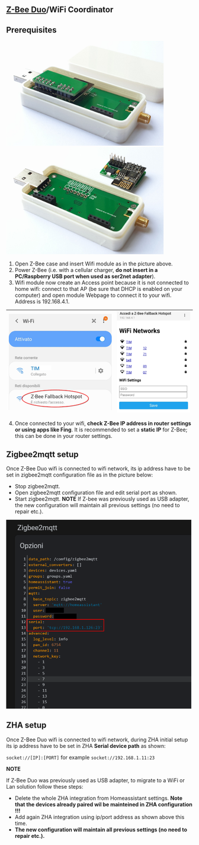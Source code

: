 ## [Z-Bee Duo](https://gio-dot.github.io/Z-Bee-Duo/)/WiFi Coordinator

## Prerequisites

<p float="left">
  <img src="https://github.com/Gio-dot/Z-Bee-Duo/blob/main/images/20210415_112758.jpg?raw=true" width="425" /> 
  <img src="https://github.com/Gio-dot/Z-Bee-Duo/blob/main/images/20210415_113334.jpg?raw=true" width="425" /> 
</p>

1.	Open Z-Bee case and insert Wifi module as in the picture above.
2.	Power Z-Bee (i.e. with a cellular charger, **do not insert in a PC/Raspberry USB port when used as ser2net adapter**).
3.	Wifi module now create an Access point because it is not connected to home wifi: connect to that AP (be sure that DHCP is enabled on your computer) and open module Webpage to connect it to your wifi. Address is 192.168.4.1.

| <img src="https://github.com/Gio-dot/Z-Bee-Duo/blob/main/images/Settings.png?raw=true" width="350" /> |  <img src="https://github.com/Gio-dot/Z-Bee-Duo/blob/main/images/CaptivePortalLogin.png?raw=true" width="250" /> |
| :-------------------------- | :-------------------------- |



4.	Once connected to your wifi, **check Z-Bee IP address in router settings or using apps like Fing**. It is recommended to set a **static IP** for Z-Bee; this can be done in your router settings.

## Zigbee2mqtt setup

Once Z-Bee Duo wifi is connected to wifi network, its ip address have to be set in zigbee2mqtt configuration file as in the picture below:

- Stop zigbee2mqtt.
- Open zigbee2mqtt configuration file and edit serial port as shown.
- Start zigbee2mqtt.
**NOTE**
If Z-bee was previously used as USB adapter, the new configuration will maintain all previous settings (no need to repair etc.).

<p float="left">
  <img src="https://github.com/Gio-dot/Z-Bee-Duo/blob/main/images/Zigbee2mqtt+Esp-Link+Esp-01s+Z-Bee%20Duo.png?raw=true" width="500" /> 
</p>

## ZHA setup

Once Z-Bee Duo wifi is connected to wifi network, during ZHA initial setup its ip address have to be set in ZHA **Serial device path** as shown:

```socket://[IP]:[PORT]``` for example ```socket://192.168.1.11:23```

**NOTE**

If Z-Bee Duo was previously used as USB adapter, to migrate to a WiFi or Lan solution follow these steps:

- Delete the whole ZHA integration from Homeassistant settings. **Note that the devices already paired wil be mainteined in ZHA configuration !!!**
- Add again ZHA integration using ip/port address as shown above this time.
- **The new configuration will maintain all previous settings (no need to repair etc.).**



